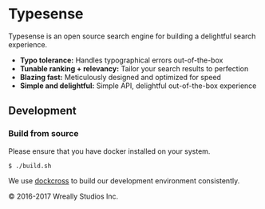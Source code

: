 # Typesense

Typesense is an open source search engine for building a delightful search experience.

- **Typo tolerance:** Handles typographical errors out-of-the-box
- **Tunable ranking + relevancy:** Tailor your search results to perfection
- **Blazing fast:** Meticulously designed and optimized for speed
- **Simple and delightful:** Simple API, delightful out-of-the-box experience

## Development

### Build from source

Please ensure that you have docker installed on your system.

```
$ ./build.sh
```

We use [dockcross](https://github.com/dockcross/dockcross) to build our development environment consistently.

&copy; 2016-2017 Wreally Studios Inc.